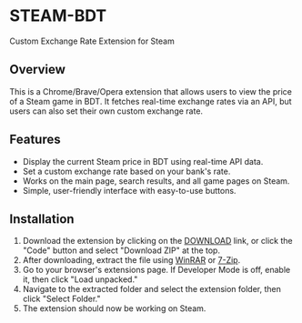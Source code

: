 # STEAM-BDT
Custom Exchange Rate Extension for Steam

## Overview
This is a Chrome/Brave/Opera extension that allows users to view the price of a Steam game in BDT. It fetches real-time exchange rates via an API, but users can also set their own custom exchange rate.

## Features
- Display the current Steam price in BDT using real-time API data.
- Set a custom exchange rate based on your bank's rate.
- Works on the main page, search results, and all game pages on Steam.
- Simple, user-friendly interface with easy-to-use buttons.

## Installation
1. Download the extension by clicking on the [DOWNLOAD](https://github.com/NRL-Zarif/STEAM-BDT/archive/refs/heads/main.zip) link, or click the "Code" button and select "Download ZIP" at the top.
2. After downloading, extract the file using [WinRAR](https://www.win-rar.com/start.html?&L=0) or [7-Zip](https://www.7-zip.org/).
3. Go to your browser's extensions page. If Developer Mode is off, enable it, then click "Load unpacked."
4. Navigate to the extracted folder and select the extension folder, then click "Select Folder."
5. The extension should now be working on Steam.
